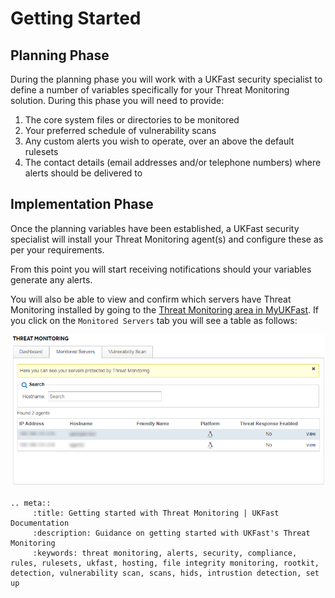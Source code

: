 # Getting Started

## Planning Phase

During the planning phase you will work with a UKFast security specialist to define a number of variables specifically for your Threat Monitoring solution.  During this phase you will need to provide:

1.	The core system files or directories to be monitored
2.	Your preferred schedule of vulnerability scans
3.	Any custom alerts you wish to operate, over an above the default rulesets
4.  The contact details (email addresses and/or telephone numbers) where alerts should be delivered to

## Implementation Phase

Once the planning variables have been established, a UKFast security specialist will install your Threat Monitoring agent(s) and configure these as per your requirements.

From this point you will start receiving notifications should your variables generate any alerts.

You will also be able to view and confirm which servers have Threat Monitoring installed by going to the [Threat Monitoring area in MyUKFast](https://my.ukfast.co.uk/threat-monitoring/).  If you click on the `Monitored Servers` tab you will see a table as follows:

![servers](files/agentsscreenshot.png)


```eval_rst
.. meta::
     :title: Getting started with Threat Monitoring | UKFast Documentation
     :description: Guidance on getting started with UKFast's Threat Monitoring
     :keywords: threat monitoring, alerts, security, compliance, rules, rulesets, ukfast, hosting, file integrity monitoring, rootkit, detection, vulnerability scan, scans, hids, intrustion detection, set up
```
